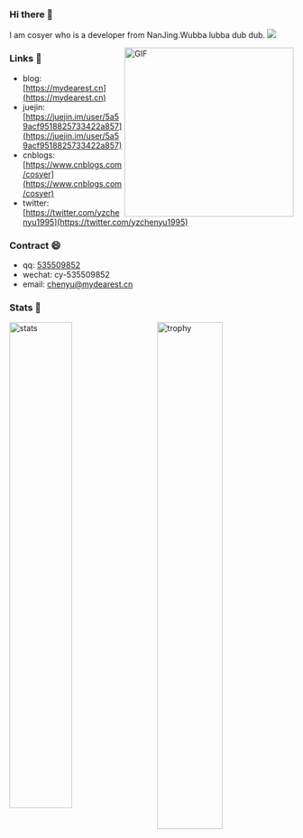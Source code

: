 ### Hi there 👋
I am cosyer who is a developer from NanJing.Wubba lubba dub dub. ![](https://visitor-badge.glitch.me/badge?page_id=cosyer)

<img align="right" alt="GIF" src="https://media.giphy.com/media/SWoSkN6DxTszqIKEqv/giphy.gif" height="300" />

### Links 📌

- blog: [https://mydearest.cn](https://mydearest.cn)
- juejin: [https://juejin.im/user/5a59acf9518825733422a857](https://juejin.im/user/5a59acf9518825733422a857)
- cnblogs: [https://www.cnblogs.com/cosyer](https://www.cnblogs.com/cosyer)
- twitter: [https://twitter.com/yzchenyu1995](https://twitter.com/yzchenyu1995)

### Contract 😄

- qq: <a href="tencent://message/?uin=535509852&Site=-&Menu=yes" target="_blank">535509852</a>
- wechat: cy-535509852
- email: chenyu@mydearest.cn

### Stats 🌱

<img src="https://github-readme-stats.vercel.app/api?username=cosyer&show_icons=true&hide_border=true&hide=contribs,prs" alt="stats" width="47%" align="left"/>

<img src="https://github-profile-trophy.vercel.app/?username=cosyer&theme=flat&column=3&margin-w=10&title=Stars,Commit,Issues" alt="trophy" width="48%" align="right"/>
